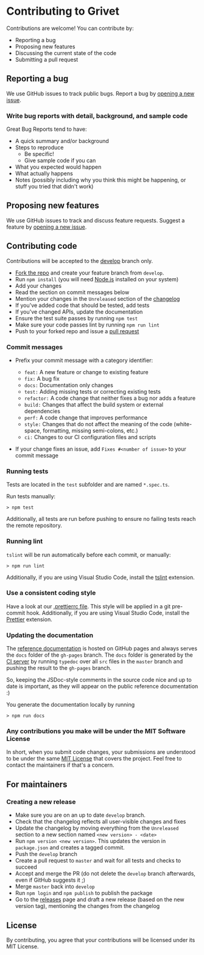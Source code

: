 # Contributing to Grivet

Contributions are welcome! You can contribute by:

- Reporting a bug
- Proposing new features
- Discussing the current state of the code
- Submitting a pull request

## Reporting a bug

We use GitHub issues to track public bugs. Report a bug by [opening a new issue](https://github.com/muellerbbm-vas/grivet/issues).

### Write bug reports with detail, background, and sample code

Great Bug Reports tend to have:

- A quick summary and/or background
- Steps to reproduce
  - Be specific!
  - Give sample code if you can
- What you expected would happen
- What actually happens
- Notes (possibly including why you think this might be happening, or stuff you tried that didn't work)

## Proposing new features

We use GitHub issues to track and discuss feature requests. Suggest a feature by [opening a new issue](https://github.com/muellerbbm-vas/grivet/issues).

## Contributing code

Contributions will be accepted to the [develop](https://github.com/muellerbbm-vas/grivet/tree/develop) branch only.

- [Fork the repo](http://help.github.com/fork-a-repo/) and create your feature branch from `develop`.
- Run `npm install` (you will need [Node.js](https://nodejs.org) installed on your system)
- Add your changes
- Read the section on commit messages below
- Mention your changes in the `Unreleased` section of the [changelog](https://github.com/muellerbbm-vas/grivet/blob/master/CHANGELOG.md)
- If you've added code that should be tested, add tests
- If you've changed APIs, update the documentation
- Ensure the test suite passes by running `npm test`
- Make sure your code passes lint by running `npm run lint`
- Push to your forked repo and issue a [pull request](http://help.github.com/send-pull-requests/)

### Commit messages

- Prefix your commit message with a category identifier:

  - `feat:` A new feature or change to existing feature
  - `fix:` A bug fix
  - `docs:` Documentation only changes
  - `test:` Adding missing tests or correcting existing tests
  - `refactor:` A code change that neither fixes a bug nor adds a feature
  - `build:` Changes that affect the build system or external dependencies
  - `perf:` A code change that improves performance
  - `style:` Changes that do not affect the meaning of the code (white-space, formatting, missing semi-colons, etc.)
  - `ci:` Changes to our CI configuration files and scripts

- If your change fixes an issue, add `Fixes #<number of issue>` to your commit message

### Running tests

Tests are located in the `test` subfolder and are named `*.spec.ts`.

Run tests manually:

    > npm test

Additionally, all tests are run before pushing to ensure no failing tests reach the remote repository.

### Running lint

`tslint` will be run automatically before each commit, or manually:

    > npm run lint

Additionally, if you are using Visual Studio Code, install the [tslint](https://marketplace.visualstudio.com/items?itemName=ms-vscode.vscode-typescript-tslint-plugin) extension.

### Use a consistent coding style

Have a look at our [.prettierrc file](https://github.com/muellerbbm-vas/grivet/blob/master/.prettierrc). This style will be applied in a git pre-commit hook.
Additionally, if you are using Visual Studio Code, install the [Prettier](https://marketplace.visualstudio.com/items?itemName=esbenp.prettier-vscode) extension.

### Updating the documentation

The [reference documentation](https://muellerbbm-vas.github.io/grivet/docs/index.html) is hosted on GitHub pages and always serves the `docs` folder of the `gh-pages` branch. The `docs` folder is generated by the [CI server](https://travis-ci.org/muellerbbm-vas/grivet) by running `typedoc` over all `src` files in the `master` branch and pushing the result to the `gh-pages` branch.

So, keeping the JSDoc-style comments in the source code nice and up to date is important, as they will appear on the public reference documentation :)

You generate the documentation locally by running

    > npm run docs

### Any contributions you make will be under the MIT Software License

In short, when you submit code changes, your submissions are understood to be under the same [MIT License](http://choosealicense.com/licenses/mit/) that covers the project. Feel free to contact the maintainers if that's a concern.

## For maintainers

### Creating a new release

- Make sure you are on an up to date `develop` branch.
- Check that the changelog reflects all user-visible changes and fixes
- Update the changelog by moving everything from the `Unreleased` section to a new section named `<new version> - <date>`
- Run `npm version <new version>`. This updates the version in `package.json` and creates a tagged commit.
- Push the `develop` branch
- Create a pull request to `master` and wait for all tests and checks to succeed
- Accept and merge the PR (do not delete the `develop` branch afterwards, even if GitHub suggests it ;)
- Merge `master` back into `develop`
- Run `npm login` and `npm publish` to publish the package
- Go to the [releases](https://github.com/muellerbbm-vas/grivet/releases) page and draft a new release (based on the new version tag), mentioning the changes from the changelog

## License

By contributing, you agree that your contributions will be licensed under its MIT License.
